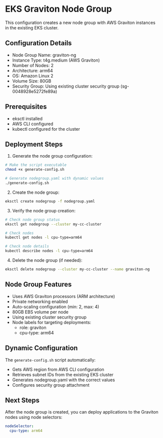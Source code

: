 # EKS Graviton Node Group

This configuration creates a new node group with AWS Graviton instances in the existing EKS cluster.

## Configuration Details

- Node Group Name: graviton-ng
- Instance Type: t4g.medium (AWS Graviton)
- Number of Nodes: 2
- Architecture: arm64
- OS: Amazon Linux 2
- Volume Size: 80GB
- Security Group: Using existing cluster security group (sg-0048928e5272fe89a)

## Prerequisites

- eksctl installed
- AWS CLI configured
- kubectl configured for the cluster

## Deployment Steps

1. Generate the node group configuration:
```bash
# Make the script executable
chmod +x generate-config.sh

# Generate nodegroup.yaml with dynamic values
./generate-config.sh
```

2. Create the node group:
```bash
eksctl create nodegroup -f nodegroup.yaml
```

3. Verify the node group creation:
```bash
# Check node group status
eksctl get nodegroup --cluster my-cc-cluster

# Check nodes
kubectl get nodes -l cpu-type=arm64

# Check node details
kubectl describe nodes -l cpu-type=arm64
```

4. Delete the node group (if needed):
```bash
eksctl delete nodegroup --cluster my-cc-cluster --name graviton-ng
```

## Node Group Features

- Uses AWS Graviton processors (ARM architecture)
- Private networking enabled
- Auto-scaling configuration (min: 2, max: 4)
- 80GB EBS volume per node
- Using existing cluster security group
- Node labels for targeting deployments:
  - role: graviton
  - cpu-type: arm64

## Dynamic Configuration

The `generate-config.sh` script automatically:
- Gets AWS region from AWS CLI configuration
- Retrieves subnet IDs from the existing EKS cluster
- Generates nodegroup.yaml with the correct values
- Configures security group attachment

## Next Steps

After the node group is created, you can deploy applications to the Graviton nodes using node selectors:

```yaml
nodeSelector:
  cpu-type: arm64
